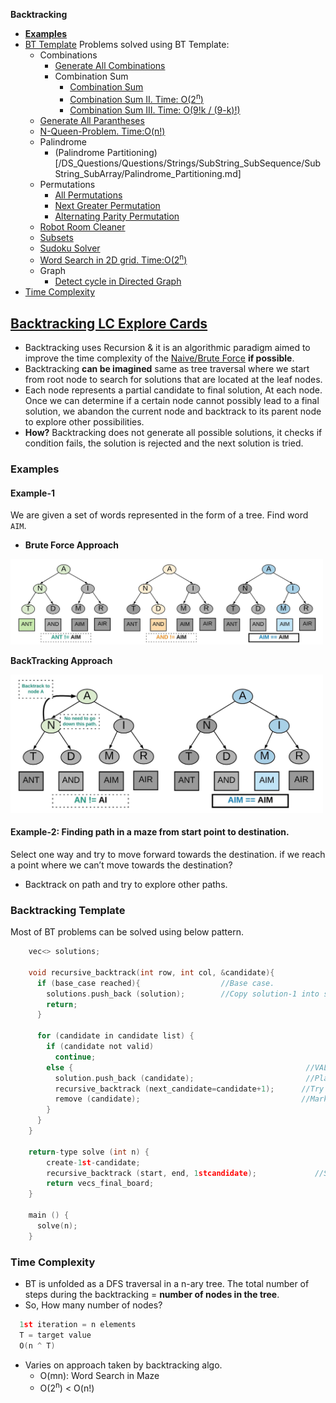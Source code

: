 **Backtracking**
- **[Examples](#ex)**
- [BT Template](#tem) Problems solved using BT Template:
  - Combinations
    - [Generate All Combinations](/DS_Questions/Questions/Permutation_Combination/Combinations)
    - Combination Sum
      - [Combination Sum](/DS_Questions/Questions/Permutation_Combination/Combinations/Combination_sum/)
      - [Combination Sum II. Time: O(2<sup>n</sup>)](/DS_Questions/Questions/Permutation_Combination/Combinations/combination_sum_2)
      - [Combination Sum III. Time: O(9!k / (9-k)!)](/DS_Questions/Questions/Permutation_Combination/Combinations/combination_sum_3.md)
  - [Generate All Parantheses](/DS_Questions/Questions/Strings/parantheses/Generate_All_Parantheses.md)
  - [N-Queen-Problem. Time:O(n!)](/DS_Questions/Questions/vectors_arrays/2d-grid/N-Queens)
  - Palindrome
    - (Palindrome Partitioning)[/DS_Questions/Questions/Strings/SubString_SubSequence/SubString_SubArray/Palindrome_Partitioning.md]
  - Permutations
    - [All Permutations](/DS_Questions/Questions/Permutation_Combination/Permutations/All_permutations.md)
    - [Next Greater Permutation](/DS_Questions/Questions/Permutation_Combination/Permutations/Next_Greater_Permutation.md)
    - [Alternating Parity Permutation](/DS_Questions/Questions/Permutation_Combination/Permutations/alternating-parity-permutation.md)
  - [Robot Room Cleaner](/DS_Questions/Questions/vectors_arrays/2d-grid/Robot_Room_Cleaner/)
  - [Subsets](/DS_Questions/Questions/vectors_arrays/Order_Arrangment/Find_All_Subsets.md)
  - [Sudoku Solver](/DS_Questions/Questions/vectors_arrays/2d-grid/Sudoku_Solver)
  - [Word Search in 2D grid. Time:O(2<sup>n</sup>)](/DS_Questions/Questions/vectors_arrays/2d-grid/Word_Search_in_2D_Matrix/Word_Search_in_2D_Matrix.md)
  - Graph
    - [Detect cycle in Directed Graph](/DS_Questions/Questions/Graphs/Find/Directed_Graph/detect_cycle_in_directed_graph.md)
- [Time Complexity](#t)

## [Backtracking LC Explore Cards](https://leetcode.com/explore/learn/card/recursion-ii/472/backtracking/2654/)
- Backtracking uses Recursion & it is an algorithmic paradigm aimed to improve the time complexity of the [Naive/Brute Force](..) **if possible**.
- Backtracking **can be imagined** same as tree traversal where we start from root node to search for solutions that are located at the leaf nodes.
- Each node represents a partial candidate to final solution, At each node. Once we can determine if a certain node cannot possibly lead to a final solution, we abandon the current node and backtrack to its parent node to explore other possibilities.
- **How?** Backtracking does not generate all possible solutions, it checks if condition fails, the solution is rejected and the next solution is tried.

<a name=ex></a>
### Examples
#### Example-1
We are given a set of words represented in the form of a tree. Find word `AIM`.
- **Brute Force Approach**

<img src=backtracking.jpeg width=500></img>

**BackTracking Approach**

<img src=backtracking1.jpeg width=500></img>

#### Example-2: Finding path in a maze from start point to destination.
Select one way and try to move forward towards the destination. if we reach a point where we can’t move towards the destination?
  - Backtrack on path and try to explore other paths.

<a name=tem></a>
### Backtracking Template
Most of BT problems can be solved using below pattern.
```c
    vec<> solutions;
    
    void recursive_backtrack(int row, int col, &candidate){
      if (base_case reached){                  //Base case.
        solutions.push_back (solution);        //Copy solution-1 into solutions vector
        return;
      }
      
      for (candidate in candidate list) {
        if (candidate not valid)
          continue;
        else {                                                    //VALID candidate
          solution.push_back (candidate);                         //Place this candidate on 1 solution
          recursive_backtrack (next_candidate=candidate+1);      //Try next candidate
          remove (candidate);                                    //Mark this as unvisited, Unflag this node.
        }
      }
    }
    
    return-type solve (int n) {
        create-1st-candidate;
        recursive_backtrack (start, end, 1stcandidate);             //Start from row=0,col=0
        return vecs_final_board;
    }
    
    main () {
      solve(n);
    }
```

<a name=t></a>
### Time Complexity
- BT is unfolded as a DFS traversal in a n-ary tree. The total number of steps during the backtracking = **number of nodes in the tree**.
- So, How many number of nodes?
```c
  1st iteration = n elements
  T = target value
  O(n ^ T)
```
- Varies on approach taken by backtracking algo.
  - O(mn): Word Search in Maze
  - O(2<sup>n</sup>) < O(n!)
